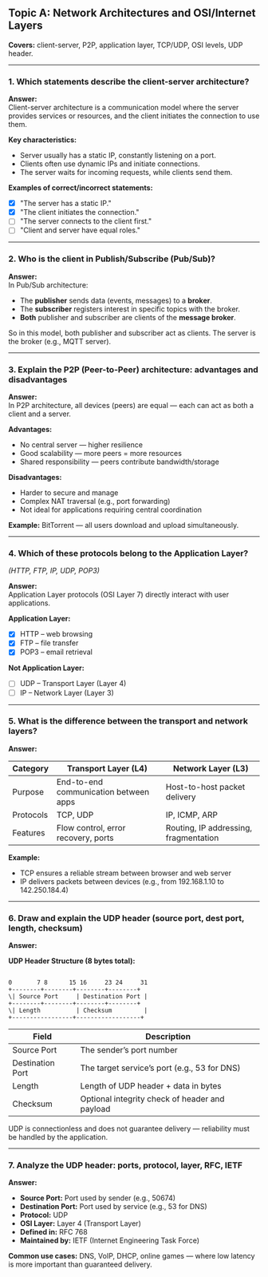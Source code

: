 
## Topic A: Network Architectures and OSI/Internet Layers

**Covers:** client-server, P2P, application layer, TCP/UDP, OSI levels, UDP header.

---

### 1. Which statements describe the client-server architecture?

**Answer:**  
Client-server architecture is a communication model where the server provides services or resources, and the client initiates the connection to use them.

**Key characteristics:**
- Server usually has a static IP, constantly listening on a port.
- Clients often use dynamic IPs and initiate connections.
- The server waits for incoming requests, while clients send them.

**Examples of correct/incorrect statements:**
- [x] "The server has a static IP."
- [x] "The client initiates the connection."
- [ ] "The server connects to the client first."
- [ ] "Client and server have equal roles."

---

### 2. Who is the client in Publish/Subscribe (Pub/Sub)?

**Answer:**  
In Pub/Sub architecture:
- The **publisher** sends data (events, messages) to a **broker**.
- The **subscriber** registers interest in specific topics with the broker.
- **Both** publisher and subscriber are clients of the **message broker**.

So in this model, both publisher and subscriber act as clients. The server is the broker (e.g., MQTT server).

---

### 3. Explain the P2P (Peer-to-Peer) architecture: advantages and disadvantages

**Answer:**  
In P2P architecture, all devices (peers) are equal — each can act as both a client and a server.

**Advantages:**
- No central server — higher resilience
- Good scalability — more peers = more resources
- Shared responsibility — peers contribute bandwidth/storage

**Disadvantages:**
- Harder to secure and manage
- Complex NAT traversal (e.g., port forwarding)
- Not ideal for applications requiring central coordination

**Example:** BitTorrent — all users download and upload simultaneously.

---

### 4. Which of these protocols belong to the Application Layer?  
*(HTTP, FTP, IP, UDP, POP3)*

**Answer:**  
Application Layer protocols (OSI Layer 7) directly interact with user applications.

**Application Layer:**
- [x] HTTP – web browsing
- [x] FTP – file transfer
- [x] POP3 – email retrieval

**Not Application Layer:**
- [ ] UDP – Transport Layer (Layer 4)
- [ ] IP – Network Layer (Layer 3)

---

### 5. What is the difference between the transport and network layers?

**Answer:**

| Category   | Transport Layer (L4)                  | Network Layer (L3)                      |
|------------|----------------------------------------|------------------------------------------|
| Purpose    | End-to-end communication between apps | Host-to-host packet delivery             |
| Protocols  | TCP, UDP                              | IP, ICMP, ARP                            |
| Features   | Flow control, error recovery, ports   | Routing, IP addressing, fragmentation    |

**Example:**
- TCP ensures a reliable stream between browser and web server  
- IP delivers packets between devices (e.g., from 192.168.1.10 to 142.250.184.4)

---

### 6. Draw and explain the UDP header (source port, dest port, length, checksum)

**Answer:**

**UDP Header Structure (8 bytes total):**

```

0       7 8      15 16     23 24     31
+--------+--------+--------+--------+
\| Source Port     | Destination Port |
+--------+--------+--------+--------+
\| Length          | Checksum         |
+-----------------+------------------+

```

| Field             | Description                                           |
|------------------|--------------------------------------------------------|
| Source Port       | The sender’s port number                              |
| Destination Port  | The target service’s port (e.g., 53 for DNS)          |
| Length            | Length of UDP header + data in bytes                  |
| Checksum          | Optional integrity check of header and payload        |

UDP is connectionless and does not guarantee delivery — reliability must be handled by the application.

---

### 7. Analyze the UDP header: ports, protocol, layer, RFC, IETF

**Answer:**
- **Source Port:** Port used by sender (e.g., 50674)  
- **Destination Port:** Port used by service (e.g., 53 for DNS)  
- **Protocol:** UDP  
- **OSI Layer:** Layer 4 (Transport Layer)  
- **Defined in:** RFC 768  
- **Maintained by:** IETF (Internet Engineering Task Force)

**Common use cases:** DNS, VoIP, DHCP, online games — where low latency is more important than guaranteed delivery.
```

